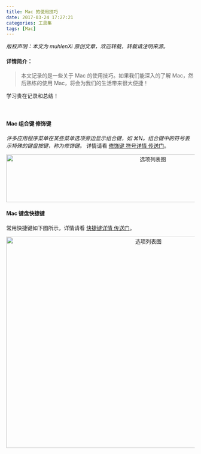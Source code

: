 ```yaml
---
title: Mac 的使用技巧
date: 2017-03-24 17:27:21
categories: 工具集
tags: [Mac]
---
```


 *版权声明：本文为 muhlenXi 原创文章，欢迎转载，转载请注明来源。*

#### 详情简介：

> 本文记录的是一些关于 Mac 的使用技巧。如果我们能深入的了解 Mac，然后熟练的使用 Mac，将会为我们的生活带来很大便捷！

学习贵在记录和总结！

<!-- more -->　

#### Mac 组合键 修饰键 

*许多应用程序菜单在某些菜单选项旁边显示组合键，如 ⌘N。组合键中的符号表示特殊的键盘按键，称为修饰键。* 详情请看 [修饰键 符号详情 传送门](https://support.apple.com/kb/PH18802?locale=zh_CN)。

<div align=center>
<img src="http://7xvffo.com1.z0.glb.clouddn.com/keyboard.png" width="768" height="127" alt="选项列表图"/>
</div>

#### Mac 键盘快捷键

常用快捷键如下图所示，详情请看 [快捷键详情 传送门](https://support.apple.com/zh-cn/HT201236)。

<div align=center>
<img src="http://7xvffo.com1.z0.glb.clouddn.com/keyboard2.png" width="744" height="563" alt="选项列表图"/>
</div>


